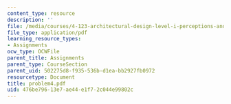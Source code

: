 ```yaml
---
content_type: resource
description: ''
file: /media/courses/4-123-architectural-design-level-i-perceptions-and-processes-fall-2003/476be79613e7ae44e1f72c044e99802c_problem4.pdf
file_type: application/pdf
learning_resource_types:
- Assignments
ocw_type: OCWFile
parent_title: Assignments
parent_type: CourseSection
parent_uid: 502275d8-f935-536b-d1ea-bb2927fb0972
resourcetype: Document
title: problem4.pdf
uid: 476be796-13e7-ae44-e1f7-2c044e99802c
---
```


